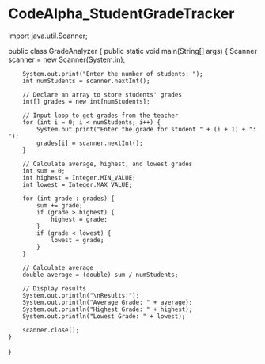 # CodeAlpha_StudentGradeTracker
import java.util.Scanner;

public class GradeAnalyzer {
    public static void main(String[] args) {
        Scanner scanner = new Scanner(System.in);

        System.out.print("Enter the number of students: ");
        int numStudents = scanner.nextInt();

        // Declare an array to store students' grades
        int[] grades = new int[numStudents];

        // Input loop to get grades from the teacher
        for (int i = 0; i < numStudents; i++) {
            System.out.print("Enter the grade for student " + (i + 1) + ": ");
            grades[i] = scanner.nextInt();
        }

        // Calculate average, highest, and lowest grades
        int sum = 0;
        int highest = Integer.MIN_VALUE;
        int lowest = Integer.MAX_VALUE;

        for (int grade : grades) {
            sum += grade;
            if (grade > highest) {
                highest = grade;
            }
            if (grade < lowest) {
                lowest = grade;
            }
        }

        // Calculate average
        double average = (double) sum / numStudents;

        // Display results
        System.out.println("\nResults:");
        System.out.println("Average Grade: " + average);
        System.out.println("Highest Grade: " + highest);
        System.out.println("Lowest Grade: " + lowest);

        scanner.close();
    }
}

